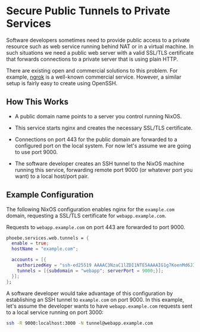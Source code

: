 Secure Public Tunnels to Private Services
=========================================

Software developers sometimes need to provide public access to a
private resource such as web service running behind NAT or in a
virtual machine.  In such situations we need a public web server with
a valid SSL/TLS certificate that forwards connections to a private
server that is using plain HTTP.

There are existing open and commercial solutions to this problem.  For
example, [ngrok](https://ngrok.com/) is a well-known commercial
service.  However, a similar setup is fairly easy to create using
OpenSSH.

How This Works
--------------

  * A public domain name points to a server you control running NixOS.

  * This service starts nginx and creates the necessary SSL/TLS
    certificate.

  * Connections on port 443 for the public domain are forwarded to a
    configured port on the local system.  For now let's assume we are
    going to use port 9000.

  * The software developer creates an SSH tunnel to the NixOS machine
    running this service, forwarding remote port 9000 (or whatever
    port you want) to a local host/port pair.


Example Configuration
---------------------

The following NixOS configuration enables nginx for the `example.com`
domain, requesting a SSL/TLS certificate for `webapp.example.com`.

Requests to `webapp.example.com` on port 443 are forwarded to port 9000.

```nix
phoebe.services.web.tunnels = {
  enable = true;
  hostName = "example.com";

  accounts = [{
    authorizedKey = "ssh-ed25519 AAAAC3NzaC1lZDI1NTE5AAAAIG1g7KoenMd6JIWnIuOQOYAaPNk6rF+6vwXBqNic2Juk elphaba";
    tunnels = [{subdomain = "webapp"; serverPort = 9000;}];
  }];
};
```

A software developer would take advantage of this configuration by
establishing an SSH tunnel to `example.com` on port 9000.  In this
example, let's assume the developer wants to have `webapp.example.com`
requests sent to a local service running on port 3000:

```sh
ssh -R 9000:localhost:3000 -N tunnel@webapp.example.com
```
